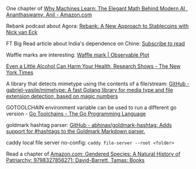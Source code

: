 One chapter of [Why Machines Learn: The Elegant Math Behind Modern AI , Ananthaswamy, Anil - Amazon.com](https://www.amazon.com/Why-Machines-Learn-Elegant-Behind-ebook/dp/B0CF1223R8)

Rebank podcast about Agora: [Rebank: A New Approach to Stablecoins with Nick van Eck](https://sites.libsyn.com/88961/a-new-approach-to-stablecoins-with-nick-van-eck)

FT Big Read article about India's dependence on Chine: [Subscribe to read](https://www.ft.com/content/5a2b4491-5687-4b11-872d-a4f51121bbb2)

Waffle marks are interesting: [Waffle mark | Observable Plot](https://observablehq.com/plot/marks/waffle)

[Even a Little Alcohol Can Harm Your Health, Research Shows - The New York Times](https://www.nytimes.com/2023/01/13/well/mind/alcohol-health-effects.html)

A library that detects mimetype using the contents of a file/stream: [GitHub - gabriel-vasile/mimetype: A fast Golang library for media type and file extension detection, based on magic numbers](https://github.com/gabriel-vasile/mimetype/)

GOTOOLCHAIN environment variable can be used to run a different go version - [Go Toolchains - The Go Programming Language](https://go.dev/doc/toolchain)

goldmark hashtag parser: [GitHub - abhinav/goldmark-hashtag: Adds support for #hashtags to the Goldmark Markdown parser.](https://github.com/abhinav/goldmark-hashtag)

caddy local file server no-config: `caddy file-server --root <folder>`

Read a chapter of [Amazon.com: Gendered Species: A Natural History of Patriarchy: 9798327856271: David-Barrett, Tamas: Books](https://www.amazon.com/Gendered-Species-Natural-History-Patriarchy/dp/B0D7T8P4F4)
